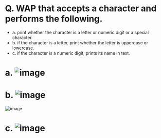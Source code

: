 # Q. WAP that accepts a character and performs the following.
- a. print whether the character is a letter or numeric digit or a special 
character.
- b. if the character is a letter, print whether the letter is uppercase or 
lowercase.
- c. if the character is a numeric digit, prints its name in text.

# a. ![image](https://github.com/user-attachments/assets/d1cc6740-f7fd-4054-9584-7ac813b21011)

# b. ![image](https://github.com/user-attachments/assets/32f5d824-d276-4b5a-819b-8c47a893f6f2)
![image](https://github.com/user-attachments/assets/fb6933ba-d18e-4276-a6d9-4156ebfba7e6)

# c. ![image](https://github.com/user-attachments/assets/e5b81029-ce76-44bb-ac8c-0077adb333ee)

